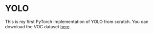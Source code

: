 # YOLO
This is my first PyTorch implementation of YOLO from scratch. You can download the VOC dataset [here](https://kaggle.com/datasets/16b88abb1aa8e887d7798e7bd7399a71a7a6d39e99c7d0189ba3f23b6dba132a). 
